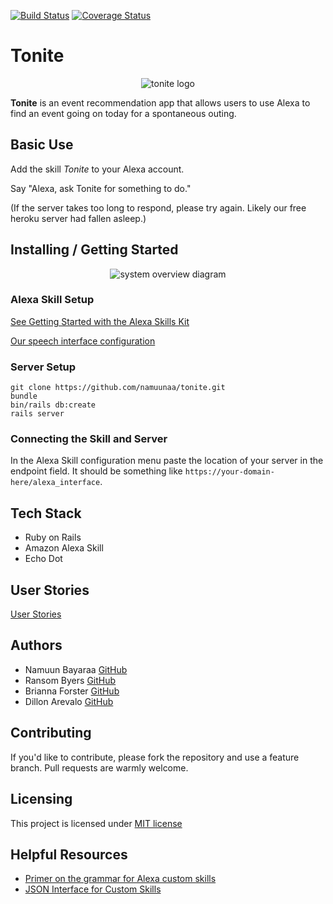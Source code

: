[![Build Status](https://travis-ci.org/namuunaa/tonite.svg?branch=development)](https://travis-ci.org/namuunaa/tonite)
[![Coverage Status](https://img.shields.io/codecov/c/github/codecov/example-python.svg?branch=development)](https://codecov.io/gh/namuunaa/tonite)

# Tonite
<p align="center">
<img src= "https://github.com/namuunaa/tonite/blob/development/app/assets/images/tonite_512_round.png" alt="tonite logo" align="center">
</p>

**Tonite** is an event recommendation app that allows users to use Alexa to find an
event going on today for a spontaneous outing.

## Basic Use

Add the skill _Tonite_ to your Alexa account.

Say "Alexa, ask Tonite for something to do."

(If the server takes too long to respond, please try again. Likely our free
heroku server had fallen asleep.)

## Installing / Getting Started

<p align="center">
<img src= "https://github.com/namuunaa/tonite/blob/development/app/assets/images/system_overview.png" alt="system overview diagram" align="center">
</p>

### Alexa Skill Setup

[See Getting Started with the Alexa Skills Kit](https://developer.amazon.com/public/solutions/alexa/alexa-skills-kit/getting-started-guide)

[Our speech interface configuration](./alexa_interface.json)

### Server Setup

```
git clone https://github.com/namuunaa/tonite.git
bundle
bin/rails db:create
rails server
```

### Connecting the Skill and Server

In the Alexa Skill configuration menu paste the location of your server in the
endpoint field. It should be something like `https://your-domain-here/alexa_interface`.

## Tech Stack

 * Ruby on Rails
 * Amazon Alexa Skill
 * Echo Dot

## User Stories

[User Stories](./user_stories.md)

## Authors

* Namuun Bayaraa [GitHub](https://github.com/namuunaa)
* Ransom Byers [GitHub](https://github.com/rasnom)
* Brianna Forster [GitHub](https://github.com/b-forster)
* Dillon Arevalo [GitHub](https://github.com/dillonbarevalo)

## Contributing

If you'd like to contribute, please fork the repository and use a feature
branch. Pull requests are warmly welcome.

## Licensing

This project is licensed under [MIT license](./LICENSE)

## Helpful Resources

 * [Primer on the grammar for Alexa custom skills](https://developer.amazon.com/public/solutions/alexa/alexa-skills-kit/docs/supported-phrases-to-begin-a-conversation)
 * [JSON Interface for Custom Skills](https://developer.amazon.com/public/solutions/alexa/alexa-skills-kit/docs/alexa-skills-kit-interface-referenceg)

